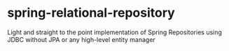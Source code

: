 # spring-relational-repository
Light and straight to the point implementation of Spring Repositories using JDBC without JPA or any high-level entity manager
